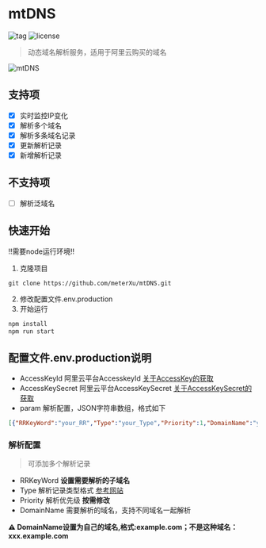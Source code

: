 # mtDNS
![tag](https://img.shields.io/github/tag/meterXu/mtDNS.svg)
![license](https://img.shields.io/github/license/meterXu/mtDNS.svg)  
>动态域名解析服务，适用于阿里云购买的域名

![mtDNS](http://7u.isaacxu.com/mtDns.png)

## 支持项
- [x] 实时监控IP变化
- [x] 解析多个域名
- [x] 解析多条域名记录
- [x] 更新解析记录
- [x] 新增解析记录

## 不支持项
- [ ] 解析泛域名

## 快速开始  
‼️需要node运行环境‼️
1. 克隆项目
```
git clone https://github.com/meterXu/mtDNS.git
```
2. 修改配置文件.env.production
3. 开始运行
```javascript
npm install
npm run start
```
## 配置文件.env.production说明
* AccessKeyId 阿里云平台AccesskeyId [关于AccessKey的获取](https://ak-console.aliyun.com/?spm=5176.7926440.772176.4.78343fb6U1MI7A#/accesskey)
* AccessKeySecret 阿里云平台AccessKeySecret [关于AccessKeySecret的获取](https://ak-console.aliyun.com/?spm=5176.7926440.772176.4.78343fb6U1MI7A#/accesskey)
* param 解析配置，JSON字符串数组，格式如下
```json
[{"RRKeyWord":"your_RR","Type":"your_Type","Priority":1,"DomainName":"your_DomainName"}]
```

### 解析配置
> 可添加多个解析记录
* RRKeyWord **设置需要解析的子域名**
* Type 解析记录类型格式 [参考网站](https://help.aliyun.com/document_detail/29805.html?spm=5176.doc29774.2.1.2IvBqd)
* Priority 解析优先级 **按需修改**
* DomainName 需要解析的域名，支持不同域名一起解析

**⚠️ DomainName设置为自己的域名,格式:example.com；不是这种域名：xxx.example.com**

